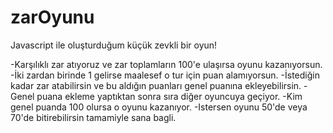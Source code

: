 # zarOyunu
Javascript ile oluşturduğum küçük zevkli bir oyun!

-Karşılıklı zar atıyoruz ve zar toplamların 100'e ulaşırsa oyunu kazanıyorsun.
-İki zardan birinde 1 gelirse maalesef o tur için puan alamıyorsun.
-İstediğin kadar zar atabilirsin ve bu aldığın puanları genel puanına ekleyebilirsin.
-Genel puana ekleme yaptıktan sonra sıra diğer oyuncuya geçiyor.
-Kim genel puanda 100 olursa o oyunu kazanıyor.
-Istersen oyunu 50'de veya 70'de bitirebilirsin tamamiyle sana bagli.

